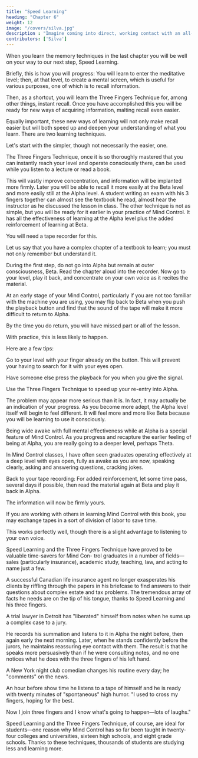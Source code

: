 ```yaml
---
title: "Speed Learning"
heading: "Chapter 6"
weight: 12
image: "/covers/silva.jpg"
description : "Imagine coming into direct, working contact with an all-pervading higher intelligence and learning in a moment of numinous joy that it is on your side"
contributors: ['Silva']
---
```




When you learn the memory techniques in the last chapter you will be well on your way to our next step, Speed Learning. 

Briefly, this is how you will progress: You will learn to enter the meditative level; then, at that level, to create a mental screen, which is useful for
various purposes, one of which is to recall information.

Then, as a shortcut, you will learn the Three Fingers Technique for, among other things, instant recall. Once you have accomplished this you will be ready for new
ways of acquiring information, malting recall even easier. 

Equally important, these new ways of learning will not only make recall easier but will both speed up and deepen your understanding of what you learn.
There are two learning techniques. 

Let's start with the simpler, though not necessarily the easier, one. 

The Three Fingers Technique, once it is so thoroughly mastered that you can instantly reach your level and
operate consciously there, can be used while you listen to a lecture or read a book. 

This will vastly improve concentration, and information will be implanted more firmly. Later you will be able to recall it more easily at the Beta level and more easily still at the Alpha level. A student writing an exam with his 3 fingers together can almost see the textbook he read, almost hear the instructor as he discussed the lesson in class.
The other technique is not as simple, but you will be ready for it earlier in your practice of Mind Control. It
has all the effectiveness of learning at the Alpha level plus the added reinforcement of learning at Beta. 

You will need a tape recorder for this.

Let us say that you have a complex chapter of a textbook to learn; you must not only remember but understand it. 

During the first step, do not go into Alpha but remain at outer consciousness, Beta. Read the chapter aloud into the recorder. Now go to your level, play it back, and concentrate on your own voice as it recites the material.

At an early stage of your Mind Control, particularly if you are not too familiar with the machine you are using, you may flip back to Beta when you push the playback button and find that the sound of the tape will make it more difficult to return to Alpha.  

By the time you do return, you will have missed part or all of the lesson. 

With practice, this is less likely to happen.

Here are a few tips:

Go to your level with your finger already on the button. This will prevent your having to search for it with your eyes open.

Have someone else press the playback for you when you give the signal. 

Use the Three Fingers Technique to speed up your re-entry into Alpha.

The problem may appear more serious than it is. In fact, it may actually be an indication of your progress.
As you become more adept, the Alpha level itself will begin to feel different. It will feel more and more like
Beta because you will be learning to use it consciously.

Being wide awake with full mental effectiveness while at Alpha is a special feature of Mind Control.
As you progress and recapture the earlier feeling of being at Alpha, you are really going to a deeper level,
perhaps Theta. 

In Mind Control classes, I have often seen graduates operating effectively at a deep level with
eyes open, fully as awake as you are now, speaking
clearly, asking and answering questions, cracking jokes.

Back to your tape recording: For added reinforcement, let some time pass, several days if possible, then
read the material again at Beta and play it back in Alpha.

The information will now be firmly yours.

If you are working with others in learning Mind Control with this book, you may exchange tapes in a
sort of division of labor to save time. 

This works perfectly well, though there is a slight advantage to listening to your own voice.

Speed Learning and the Three Fingers Technique have proved to be valuable time-savers for Mind Con-
trol graduates in a number of fields—sales (particularly
insurance), academic study, teaching, law, and acting
to name just a few.

A successful Canadian life insurance agent no longer exasperates his clients by riffling through the papers in his briefcase to find answers to their questions about complex estate and tax problems. The tremendous array of facts he needs are on the tip of his tongue, thanks to Speed Learning and his three fingers.

A trial lawyer in Detroit has "liberated" himself from notes when he sums up a complex case to a jury.

He records his summation and listens to it in Alpha the night before, then again early the next morning. Later, when he stands confidently before the jurors, he maintains reassuring eye contact with them. The result is that he speaks more persuasively than if he were consulting notes, and no one notices what he does with the
three fingers of his left hand. 

A New York night club comedian changes his routine every day; he "comments" on the news. 

An hour before show time he listens to a tape of himself and he is ready with twenty minutes of "spontaneous" high humor. "I used to cross my fingers, hoping for the best.

Now I join three fingers and I know what's going to happen—lots of laughs."

Speed Learning and the Three Fingers Technique, of course, are ideal for students—one reason why Mind Control has so far been taught in twenty-four colleges and universities, sixteen high schools, and eight grade schools. Thanks to these techniques, thousands of students are studying less and learning more.

